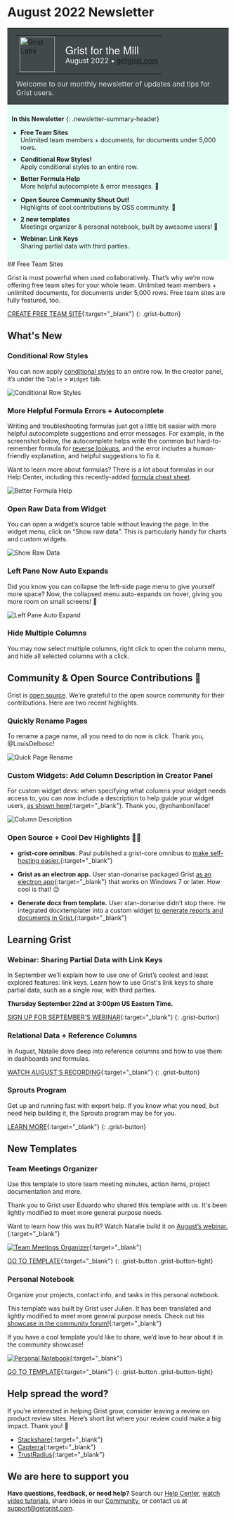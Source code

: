 # August 2022 Newsletter

<style>
  /* restore some poorly overridden defaults */
  .newsletter-header .table {
    background-color: initial;
    border: initial;
  }
  .newsletter-header .table > tbody > tr > td {
    padding: initial;
    border: initial;
    vertical-align: initial;
  }
  .newsletter-header img.header-img {
    padding: initial;
    max-width: initial;
    display: initial;
    padding: initial;
    line-height: initial;
    background-color: initial;
    border: initial;
    border-radius: initial;
    margin: initial;
  }

  /* copy newsletter styles, with a prefix for sufficient specificity */
  .newsletter-header .header {
    border: none;
    padding: 0;
    margin: 0;
  }
  .newsletter-header table > tbody > tr > td.header-image {
    width: 80px;
    padding-right: 16px;
  }
  .newsletter-header table > tbody > tr > td.header-text {
    background-color: #42494B;
    padding: 16px 20px;
  }
  .newsletter-header table.header-top {
    border: none;
    padding: 0;
    margin: 0;
    width: 100%;
  }
  .header-title {
    font-family: Helvetica Neue, Helvetica, Arial, sans-serif;
    font-size: 24px;
    line-height: 28px;
    color: #FFFFFF;
  }
  .header-month {
    color: #FFFFFF;
  }
  .header-welcome {
    margin-top: 12px;
    color: #FFFFFF;
  }
  .newsletter-summary {
    background-color: #e3fff5;
    margin: 0;
    padding: 10px;
  }
  .newsletter-summary-header {
    text-align: center;
    padding-bottom: 10px;
    border-bottom: 1px solid lightgrey;
  }
  .newsletter-summary ul {
    padding-left: 20px;
  }
  .newsletter-summary li {
    margin-bottom: 10px;
  }
  .newsletter-summary li p {
    margin: 0px
  }
</style>
<div class="newsletter-header">
<table class="header" cellpadding="0" cellspacing="0" border="0"><tr>
  <td class="header-text">
    <table class="header-top"><tr>
      <td class="header-image">
        <a href="https://www.getgrist.com">
          <img class="header-img" src="/images/newsletters/grist-labs.png" width="80" height="80" alt="Grist Labs" border="0">
        </a>
      </td>
      <td class="header-top-text">
        <div class="header-title">Grist for the Mill</div>
        <div class="header-month">August 2022
          &#8226; <a href="https://www.getgrist.com/">getgrist.com</a></div>
      </td>
    </tr></table>
    <div class="header-welcome" style="color: #e0e0e0;">
      Welcome to our monthly newsletter of updates and tips for Grist users.
    </div>
  </td>
</tr></table>
</div>
<div class="newsletter-summary row" markdown="1">

**In this Newsletter**
{: .newsletter-summary-header}

<div class="col-md-6" markdown="1">

* **Free Team Sites**

    Unlimited team members + documents, for documents under 5,000 rows.

* **Conditional Row Styles!**

    Apply conditional styles to an entire row.

* **Better Formula Help**

    More helpful autocomplete & error messages. 💪        

</div>

<div class="col-md-6" markdown="1">

* **Open Source Community Shout Out!**

    Highlights of cool contributions by OSS community. 🙏 

* **2 new templates**

    Meetings organizer & personal notebook, built by awesome users! 🎉

* **Webinar: Link Keys**

    Sharing partial data with third parties.      

</div>

</div>
## Free Team Sites

Grist is most powerful when used collaboratively. That’s why we’re now offering free team sites for your whole team. Unlimited team members + unlimited documents, for documents under 5,000 rows.  Free team sites are fully featured, too.

[CREATE FREE TEAM SITE](https://docs.getgrist.com/billing/create-team?planType=teamFree){:target="\_blank"}
{: .grist-button}

## What's New

### Conditional Row Styles

You can now apply [conditional styles](../conditional-formatting.md) to an entire row. In the creator panel, it’s under the `Table` > `Widget` tab. 

![Conditional Row Styles](../images/newsletters/2022-08/conditional-row.png)

### More Helpful Formula Errors + Autocomplete

Writing and troubleshooting formulas just got a little bit easier with more helpful autocomplete suggestions and error messages. For example, in the screenshot below, the autocomplete helps write the common but hard-to-remember formula for [reverse lookups](../references-lookups.md#reverse-lookups), and the error includes a human-friendly explanation, and helpful suggestions to fix it.

Want to learn more about formulas? There is a lot about formulas in our Help Center, including this recently-added [formula cheat sheet](../formula-cheat-sheet.md).

![Better Formula Help](../images/newsletters/2022-08/better-formula-help.png)

### Open Raw Data from Widget

You can open a widget’s source table without leaving the page. In the widget menu, click on “Show raw data”. This is particularly handy for charts and custom widgets.

![Show Raw Data](../images/newsletters/2022-08/show-raw-data.png)

### Left Pane Now Auto Expands

Did you know you can collapse the left-side page menu to give yourself more space? Now, the collapsed menu auto-expands on hover, giving you more room on small screens! 🎉

![Left Pane Auto Expand](../images/newsletters/2022-08/auto-expand.gif)

### Hide Multiple Columns

You may now select multiple columns, right click to open the column menu, and hide all selected columns with a click.

## Community & Open Source Contributions 🙏

Grist is [open source](https://github.com/gristlabs/grist-core). We’re grateful to the open source community for their contributions. Here are two recent highlights.

### Quickly Rename Pages

To rename a page name, all you need to do now is click. Thank you, @LouisDelbosc!

![Quick Page Rename](../images/newsletters/2022-08/rename-page.gif)

### Custom Widgets: Add Column Description in Creator Panel

For custom widget devs: when specifying what columns your widget needs access to, you can now include a description to help guide your widget users, [as shown here](https://github.com/gristlabs/grist-core/pull/255#issue-1347880878){:target="\_blank"}. Thank you, @yohanboniface!

![Column Description](../images/newsletters/2022-08/column-description.png)

### Open Source + Cool Dev Highlights 👩‍💻

* **grist-core omnibus.** Paul published a grist-core omnibus to [make self-hosting easier.](https://community.getgrist.com/t/making-grist-easier-to-self-host/1325){:target="\_blank"}

* **Grist as an electron app.** User stan-donarise packaged Grist [as an electron app](https://community.getgrist.com/t/packaging-grist-as-an-electron-app/1233){:target="\_blank"} that works on Windows 7 or later. How cool is that! 😉 

* **Generate docx from template.** User stan-donarise didn’t stop there. He integrated docxtemplater into a custom widget [to generate reports and documents in Grist.](https://community.getgrist.com/t/generate-docx-from-template-custom-widget/1336/){:target="\_blank"}

## Learning Grist

### Webinar: Sharing Partial Data with Link Keys

In September we’ll explain how to use one of Grist’s coolest and least explored features: link keys. Learn how to use Grist's link keys to share partial data, such as a single row, with third parties.

**Thursday September 22nd at 3:00pm US Eastern Time.**

[SIGN UP FOR SEPTEMBER'S WEBINAR](https://www.getgrist.com/learn-grist-webinar/){:target="\_blank"}
{: .grist-button}

### Relational Data + Reference Columns

In August, Natalie dove deep into reference columns and how to use them in dashboards and formulas.

[WATCH AUGUST'S RECORDING](https://www.youtube.com/watch?v=_lm0oqKKeuw){:target="\_blank"}
{: .grist-button}

### Sprouts Program

Get up and running fast with expert help. If you know what you need, but need help building it, the Sprouts program may be for you.

[LEARN MORE](https://www.getgrist.com/sprouts-program/){:target="\_blank"}
{: .grist-button}

## New Templates

### Team Meetings Organizer

Use this template to store team meeting minutes, action items, project documentation and more. 

Thank you to Grist user Eduardo who shared this template with us. It's been lightly modified to meet more general purpose needs. 

Want to learn how this was built? Watch Natalie build it on [August’s webinar.](https://www.youtube.com/watch?v=_lm0oqKKeuw){:target="\_blank"}

[![Team Meetings Organizer](../images/newsletters/2022-08/meeting-notes.png)](https://templates.getgrist.com/4vTwsstWA6uQ/Team-Meetings-Organizer){:target="\_blank"}

[GO TO TEMPLATE](https://templates.getgrist.com/4vTwsstWA6uQ/Team-Meetings-Organizer){:target="\_blank"}
{: .grist-button .grist-button-tight}

### Personal Notebook

Organize your projects, contact info, and tasks in this personal notebook. 

This template was built by Grist user Julien. It has been translated and lightly modified to meet more general purpose needs. Check out his [showcase in the community forum!](https://community.getgrist.com/t/my-use-of-grist-to-manage-my-notes-and-tasks-in-one-place/1363){:target="\_blank"}

If you have a cool template you’d like to share, we’d love to hear about it in the community showcase!

[![Personal Notebook](../images/newsletters/2022-08/personal-notebook.png)](https://templates.getgrist.com/hQHXqAQXceeQ/Personal-Notebook/){:target="\_blank"}

[GO TO TEMPLATE](https://templates.getgrist.com/hQHXqAQXceeQ/Personal-Notebook/){:target="\_blank"}
{: .grist-button .grist-button-tight}

## Help spread the word?
If you’re interested in helping Grist grow, consider leaving a review on product review sites. Here’s  short list where your review could make a big impact. Thank you! 🙏


* [Stackshare](https://stackshare.io/getgrist){:target="\_blank"}
* [Capterra](https://www.capterra.com/p/232821/Grist/){:target="\_blank"}
* [TrustRadius](https://www.trustradius.com/products/grist/){:target="\_blank"}

## We are here to support you

**Have questions, feedback, or need help?** Search our [Help Center](../index.md), [watch video
tutorials](https://www.youtube.com/channel/UCx0ioQrrC-bIrkmZ7ZULr0g/playlists), share ideas in our
[Community](https://community.getgrist.com), or contact us at <support@getgrist.com>.